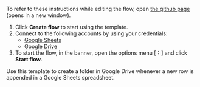 To refer to these instructions while editing the flow, open [the github page](https://github.com/ot4i/app-connect-templates/tree/master/resources/markdown/Create%20a%20folder%20in%20Google%20Drive%20whenever%20a%20new%20row%20is%20appended%20in%20Google%20Sheets_instructions.md) (opens in a new window).

1. Click **Create flow** to start using the template.
2. Connect to the following accounts by using your credentials:
   - [Google Sheets](https://www.ibm.com/docs/en/app-connect/saas?topic=apps-google-sheets) 
   - [Google Drive](https://www.ibm.com/docs/en/app-connect/saas?topic=apps-google-drive)
3. To start the flow, in the banner, open the options menu [⋮] and click **Start flow**.


Use this template to create a folder in Google Drive whenever a new row is appended in a Google Sheets spreadsheet.




